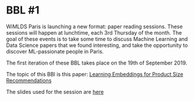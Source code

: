 # BBL #1

WiMLDS Paris is launching a new format: paper reading sessions. These sessions will happen at lunchtime, each 3rd Thursday of the month. The goal of these events is to take some time to discuss Machine Learning and Data Science papers that we found interesting, and take the opportunity to discover ML-passionate people in Paris.

The first iteration of these BBL takes place on the 19th of September 2019. 

The topic of this BBl is this paper: [Learning Embeddings for Product Size Recommendations](https://bit.ly/2Z88rff)

The slides used for the session are [here](https://b3tty.github.io/BBL-WiMLDS/2019-09-19/slides)
